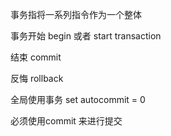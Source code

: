 事务指将一系列指令作为一个整体

事务开始
begin 或者 start transaction

结束
commit 

反悔
rollback

全局使用事务
set autocommit = 0

必须使用commit 来进行提交
